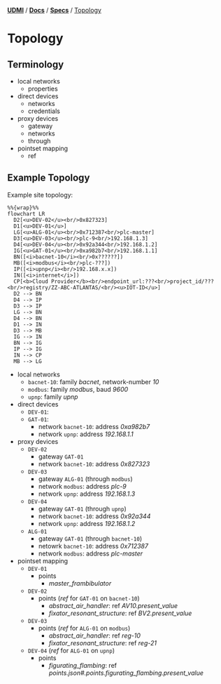 [**UDMI**](../../) / [**Docs**](../) / [**Specs**](./) / [Topology](#)

# Topology

## Terminology

* local networks
  * properties
* direct devices
  * networks
  * credentials
* proxy devices
  * gateway
  * networks
  * through
* pointset mapping
  * ref

## Example Topology

Example site topology:
```mermaid
%%{wrap}%%
flowchart LR
  D2[<u>DEV-02</u><br/>0x827323]
  D1[<u>DEV-01</u>]
  LG[<u>ALG-01</u><br/>0x712387<br/>plc-master]
  D3[<u>DEV-03</u><br/>plc-9<br/>192.168.1.3]
  D4[<u>DEV-04</u><br/>0x92a344<br/>192.168.1.2]
  IG[<u>GAT-01</u><br/>0xa982b7<br/>192.168.1.1]
  BN([<i>bacnet-10</i><br/>0x??????])
  MB([<i>modbus</i><br/>plc-???])
  IP([<i>upnp</i><br/>192.168.x.x])
  IN([<i>internet</i>])
  CP[<b>Cloud Provider</b><br/>endpoint_url:???<br/>project_id/???<br/>registry/ZZ-ABC-ATLANTAS/<br/><u>IOT-ID</u>]
  D2 --> BN
  D4 --> IP
  D3 --> IP
  LG --> BN
  D4 --> BN
  D1 --> IN
  D3 --> MB
  IG --> IN
  BN --> IG
  IP --> IG
  IN --> CP
  MB --> LG
```

* local networks
  * `bacnet-10`: family _bacnet_, network-number _10_
  * `modbus`: family _modbus_, baud _9600_
  * `upnp`: family _upnp_
* direct devices
  * `DEV-01`:
  * `GAT-01`:
    * network `bacnet-10`: address _0xa982b7_
    * network `upnp`: address _192.168.1.1_
* proxy devices
  * `DEV-02`
    * gateway `GAT-01`
    * network `bacnet-10`: address _0x827323_
  * `DEV-03`
    * gateway `ALG-01` (through `modbus`)
    * network `modbus`: address _plc-9_
    * network `upnp`: address _192.168.1.3_
  * `DEV-04`
    * gateway `GAT-01` (through `upnp`)
    * network `bacnet-10`: address _0x92a344_
    * network `upnp`: address _192.168.1.2_
  * `ALG-01`
    * gateway `GAT-01` (through `bacnet-10`)
    * netowrk `bacnet-10`: address _0x712387_
    * network `modbus`: address _plc-master_
* pointset mapping
  * `DEV-01`
    * points
      * _master\_frambibulator_
  * `DEV-02`
    * points (_ref_ for `GAT-01` on `bacnet-10`)
      * _abstract\_air\_handler_: ref _AV10.present_value_
      * _fixator\_resonant\_structure_: ref _BV2.present_value_
  * `DEV-03`
    * points (_ref_ for `ALG-01` on `modbus`)
      * _abstract\_air\_handler_: ref _reg-10_
      * _fixator\_resonant\_structure_: ref _reg-21_
  * `DEV-04` (_ref_ for `ALG-01` on `upnp`)
    * points
      * _figurating\_flambing_: ref _points.json#.points.figurating\_flambing.present\_value_

